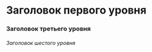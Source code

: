 # Заголовок первого уровня #
### Заголовок третьего уровня ###
###### Заголовок шестого уровня ######

